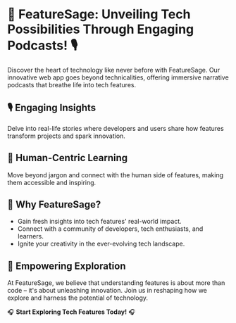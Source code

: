 # 🚀 FeatureSage: Unveiling Tech Possibilities Through Engaging Podcasts! 🎙️

Discover the heart of technology like never before with FeatureSage. Our innovative web app goes beyond technicalities, offering immersive narrative podcasts that breathe life into tech features.

## 🎙️ Engaging Insights
Delve into real-life stories where developers and users share how features transform projects and spark innovation.

## 🧠 Human-Centric Learning
Move beyond jargon and connect with the human side of features, making them accessible and inspiring.

## 🌟 Why FeatureSage?
- Gain fresh insights into tech features' real-world impact.
- Connect with a community of developers, tech enthusiasts, and learners.
- Ignite your creativity in the ever-evolving tech landscape.

## 🔮 Empowering Exploration
At FeatureSage, we believe that understanding features is about more than code – it's about unleashing innovation. Join us in reshaping how we explore and harness the potential of technology.

🎧 **Start Exploring Tech Features Today!** 🎧

